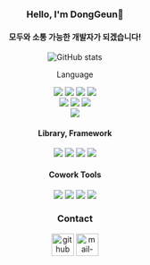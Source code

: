 <div align="center">

###  Hello, I'm DongGeun👏
#### 모두와 소통 가능한 개발자가 되겠습니다!
![GitHub stats](https://github-readme-stats.vercel.app/api?username=kdg99&show_icons=true)  


<span>Language</span>
<p>
<img src="https://img.shields.io/badge/java-1E8CBE?style=for-the-badge&logo=null&logoColor=white">
<img src="https://img.shields.io/badge/vb-1E8CBE?style=for-the-badge&logo=null&logoColor=white">
<img src="https://img.shields.io/badge/c++-00599C?style=for-the-badge&logo=cplusplus&logoColor=white">
<img src="https://img.shields.io/badge/python-3776AB?style=for-the-badge&logo=python&logoColor=white">
<br/>
<img src="https://img.shields.io/badge/html5-E34F26?style=for-the-badge&logo=html5&logoColor=white">
<img src="https://img.shields.io/badge/css3-1572B6?style=for-the-badge&logo=css3&logoColor=white">
<img src="https://img.shields.io/badge/javascript-F7DF1E?style=for-the-badge&logo=javascript&logoColor=white">
<br/>
<img src="https://img.shields.io/badge/android-3DDC84?style=for-the-badge&logo=android&logoColor=white">
</p>

#### Library, Framework
<p>
<img src="https://img.shields.io/badge/jquery-0769AD?style=for-the-badge&logo=jquery&logoColor=white">
<img src="https://img.shields.io/badge/jsp-1E8CBE?style=for-the-badge&logo=null&logoColor=white">
<img src="https://img.shields.io/badge/vue-4FC08D?style=for-the-badge&logo=vuedotjs&logoColor=white">
<img src="https://img.shields.io/badge/spring-6DB33F?style=for-the-badge&logo=spring&logoColor=white">
</p>

#### Cowork Tools
<p>
<img src="https://img.shields.io/badge/git-F05032?style=for-the-badge&logo=git&logoColor=white">
<img src="https://img.shields.io/badge/slack-4A154B?style=for-the-badge&logo=slack&logoColor=white">
<img src="https://img.shields.io/badge/notion-000000?style=for-the-badge&logo=notion&logoColor=white">
<img src="https://img.shields.io/badge/discord-5865F2?style=for-the-badge&logo=discord&logoColor=white">
</p>



### Contact
[<img src='https://cdn.jsdelivr.net/npm/simple-icons@3.0.1/icons/github.svg' alt='github' height='40'>](https://github.com/kdg99)
[<img src='https://cdn.jsdelivr.net/npm/simple-icons@3.0.1/icons/mail-dot-ru.svg' alt='mail-dot-ru' height='40'>](gpaj123ehdm@gmail.com)  
</div>


<!--
저장소 사용언어
[![Top Langs](https://github-readme-stats.vercel.app/api/top-langs/?username=kdg99)](https://github.com/anuraghazra/github-readme-stats)


**kdg99/kdg99** is a ✨ _special_ ✨ repository because its `README.md` (this file) appears on your GitHub profile.

Here are some ideas to get you started:

- 🔭 I’m currently working on ...
- 🌱 I’m currently learning ...
- 👯 I’m looking to collaborate on ...
- 🤔 I’m looking for help with ...
- 💬 Ask me about ...
- 📫 How to reach me: ...
- 😄 Pronouns: ...
- ⚡ Fun fact: ...
-->
